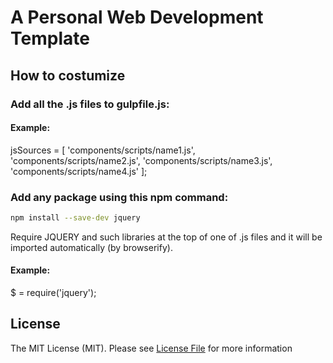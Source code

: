 # A Personal Web Development Template

## How to costumize

### Add all the .js files to gulpfile.js:
#### Example:
jsSources = [
    'components/scripts/name1.js',
    'components/scripts/name2.js',
    'components/scripts/name3.js',
    'components/scripts/name4.js'
];

### Add any package using this npm command:

```bash
npm install --save-dev jquery
```

Require JQUERY and such libraries at the top of one of .js files and it will be imported automatically (by browserify).
#### Example:
$ = require('jquery');

## License

The MIT License (MIT). Please see [License File](LICENSE) for more information